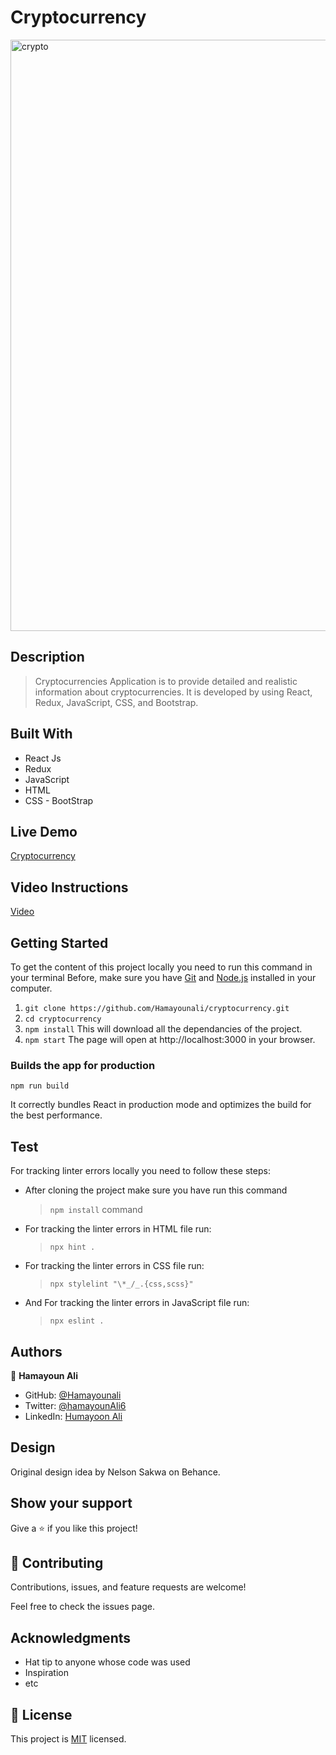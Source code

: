 # Cryptocurrency 

<img width="946" alt="crypto" src="https://user-images.githubusercontent.com/22744775/189409643-7fb48070-fb01-417d-b8bb-ef9a7bd33d4c.PNG">

## Description
> Cryptocurrencies Application is to provide detailed and realistic information about cryptocurrencies. It is developed by using React, Redux, JavaScript, CSS, and Bootstrap. 

## Built With
- React Js
- Redux 
- JavaScript 
- HTML
- CSS - BootStrap

## Live Demo

[Cryptocurrency](https://cryptoali.netlify.app/)

## Video Instructions

[Video](https://www.youtube.com/watch?v=SXp6YBYRewY)


## Getting Started

To get the content of this project locally you need to run this command in your terminal
Before, make sure you have [Git](https://www.linode.com/docs/guides/how-to-install-git-on-linux-mac-and-windows/) and [Node.js](https://nodejs.dev/learn/how-to-install-nodejs) installed in your computer.

1. `git clone https://github.com/Hamayounali/cryptocurrency.git`
2. `cd cryptocurrency`
3. `npm install` 
  This will download all the dependancies of the project.
4. `npm start` 
  The page will open at http://localhost:3000 in your browser.

### Builds the app for production

`npm run build`

It correctly bundles React in production mode and optimizes the build for the best performance. 

## Test

For tracking linter errors locally you need to follow these steps:

- After cloning the project make sure you have run this command

  > `npm install` command

- For tracking the linter errors in HTML file run:

  > `npx hint .`

- For tracking the linter errors in CSS file run:

  > `npx stylelint "\*_/_.{css,scss}"`

- And For tracking the linter errors in JavaScript file run:

  > `npx eslint .`


## Authors

👤 **Hamayoun Ali**

- GitHub: [@Hamayounali](https://github.com/Hamayounali)
- Twitter: [@hamayounAli6](https://twitter.com/hamayounAli6)
- LinkedIn: [Humayoon Ali](https://www.linkedin.com/in/humayoon-ali-663ba2239)

## Design 

Original design idea by Nelson Sakwa on Behance.

## Show your support

Give a ⭐️ if you like this project!

## 🤝 Contributing

Contributions, issues, and feature requests are welcome!

Feel free to check the issues page.

## Acknowledgments

- Hat tip to anyone whose code was used
- Inspiration
- etc

## 📝 License

This project is [MIT](./LICENSE) licensed.
